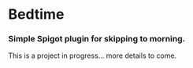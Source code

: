 # Bedtime
### Simple Spigot plugin for skipping to morning.

This is a project in progress... more details to come.